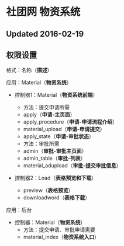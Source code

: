 # 社团网 物资系统 #
## Updated 2016-02-19

## 权限设置
格式：名称（**描述**）

应用：Material（**物资系统**）

 - 控制器1：Material（**物资系统前端**）

   - 方法：提交申请所需
   - apply（**申请-主页面**）
   - apply_procedure（**申请-申请流程介绍**）
   - material_upload（**申请-申请提交**）
   - apply_state（**申请-审批状态**）
   - 方法：审批所需
   - admin（**审批-审批主页面**）
   - admin_table（**审批-列表**）
   - material_adupload（**审批-提交审批信息**）
 - 控制器2：Load（**表格预览和下载**）
   - preview（**表格预览**）
   - downloadword（**表格下载**）

应用：后台

 - 控制器：Material（**物资系统**）
   - 方法：提交申请、审批申请需要
   - material_index（**物资系统入口**）
